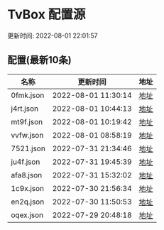 
  # TvBox 配置源 

更新时间: 2022-08-01 22:01:57



## 配置(最新10条)

|   名称  | 更新时间  |地址  |
|  ----  | ----  |----  |
|  0fmk.json | 2022-08-01 11:30:14 |[地址](http://rfx0owuln.hn-bkt.clouddn.com/box/0fmk.json) |
|  j4rt.json | 2022-08-01 10:44:13 |[地址](http://rfx0owuln.hn-bkt.clouddn.com/box/j4rt.json) |
|  mt9f.json | 2022-08-01 10:19:42 |[地址](http://rfx0owuln.hn-bkt.clouddn.com/box/mt9f.json) |
|  vvfw.json | 2022-08-01 08:58:19 |[地址](http://rfx0owuln.hn-bkt.clouddn.com/box/vvfw.json) |
|  7521.json | 2022-07-31 21:34:46 |[地址](http://rfx0owuln.hn-bkt.clouddn.com/box/7521.json) |
|  ju4f.json | 2022-07-31 19:45:39 |[地址](http://rfx0owuln.hn-bkt.clouddn.com/box/ju4f.json) |
|  afa8.json | 2022-07-31 15:32:02 |[地址](http://rfx0owuln.hn-bkt.clouddn.com/box/afa8.json) |
|  1c9x.json | 2022-07-30 21:56:34 |[地址](http://rfx0owuln.hn-bkt.clouddn.com/box/1c9x.json) |
|  en2q.json | 2022-07-30 11:50:53 |[地址](http://rfx0owuln.hn-bkt.clouddn.com/box/en2q.json) |
|  oqex.json | 2022-07-29 20:48:18 |[地址](http://rfx0owuln.hn-bkt.clouddn.com/box/oqex.json) |
  
  